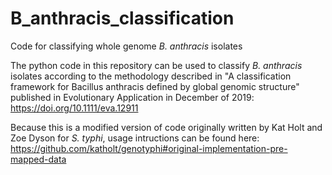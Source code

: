 # B_anthracis_classification

Code for classifying whole genome *B. anthracis* isolates

The python code in this repository can be used to classify *B. anthracis* isolates according to the methodology described in "A classification framework for Bacillus anthracis defined by global genomic structure" published in Evolutionary Application in December of 2019: https://doi.org/10.1111/eva.12911

Because this is a modified version of code originally written by Kat Holt and Zoe Dyson for *S. typhi*, usage intructions can be found here: https://github.com/katholt/genotyphi#original-implementation-pre-mapped-data

